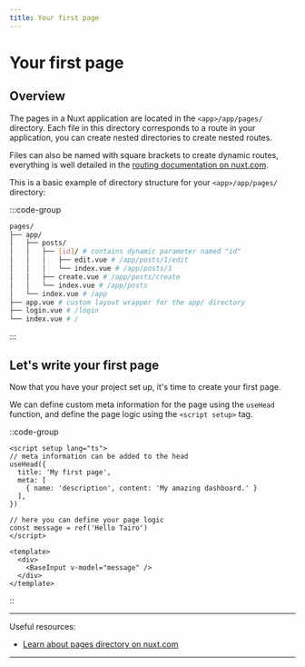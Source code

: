 ```yaml
---
title: Your first page
---
```


# Your first page

## Overview

The pages in a Nuxt application are located in the `<app>/app/pages/` directory. Each file in this directory corresponds to a route in your application, you can create nested directories to create nested routes.

Files can also be named with square brackets to create dynamic routes, everything is well detailed in the [routing documentation on nuxt.com](https://nuxt.com/docs/getting-started/routing).

This is a basic example of directory structure for your `<app>/app/pages/` directory:

:::code-group
```bash [Terminal]
pages/
├── app/
│   ├── posts/
│   │   ├── [id]/ # contains dynamic parameter named "id"
│   │   │   ├── edit.vue # /app/posts/1/edit
│   │   │   └── index.vue # /app/posts/1
│   │   ├── create.vue # /app/posts/create
│   │   └── index.vue # /app/posts
│   └── index.vue # /app
├── app.vue # custom layout wrapper for the app/ directory
├── login.vue # /login
└── index.vue # /
```
:::

## Let's write your first page

Now that you have your project set up, it's time to create your first page.

We can define custom meta information for the page using the `useHead` function, and define the page logic using the `<script setup>` tag.

::code-group
```vue [<app>/app/pages/index.vue]
<script setup lang="ts">
// meta information can be added to the head
useHead({
  title: 'My first page',
  meta: [
    { name: 'description', content: 'My amazing dashboard.' }
  ],
})

// here you can define your page logic
const message = ref('Hello Tairo')
</script>

<template>
  <div>
    <BaseInput v-model="message" />
  </div>
</template>
```
::

---

Useful resources:

- [Learn about pages directory on nuxt.com](https://nuxt.com/docs/guide/directory-structure/pages)

---
